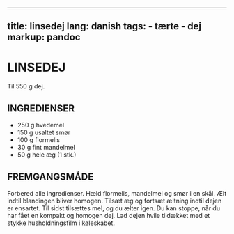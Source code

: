 
---
title: linsedej
lang: danish
tags: 
    - tærte
    - dej
markup: pandoc
---

# LINSEDEJ

Til 550 g dej.

## INGREDIENSER

- 250 g hvedemel
- 150 g usaltet smør
- 100 g flormelis
- 30 g fint mandelmel
- 50 g hele æg (1 stk.)

## FREMGANGSMÅDE

Forbered alle ingredienser.
Hæld flormelis, mandelmel og smør i en skål.
Ælt indtil blandingen bliver homogen.
Tilsæt æg og fortsæt æltning indtil dejen er ensartet.
Til sidst tilsættes mel, og du ælter igen.
Du kan stoppe, når du har fået en kompakt og homogen dej.
Lad dejen hvile tildækket med et stykke husholdningsfilm i køleskabet.

